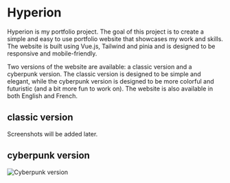# Hyperion

Hyperion is my portfolio project. The goal of this project is to create a simple and easy to use portfolio website that showcases my work and skills. The website is built using Vue.js, Tailwind and pinia and is designed to be responsive and mobile-friendly.

Two versions of the website are available: a classic version and a cyberpunk version. The classic version is designed to be simple and elegant, while the cyberpunk version is designed to be more colorful and futuristic (and a bit more fun to work on). The website is also available in both English and French.

## classic version

Screenshots will be added later.

## cyberpunk version

![Cyberpunk version](doc/cyberpunk.png)
